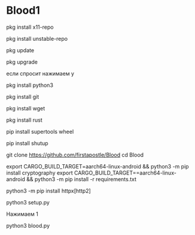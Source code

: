 # Blood1

pkg install x11-repo

pkg install unstable-repo

pkg update

pkg upgrade

если спросит нажимаем y

pkg install python3

pkg install git

pkg install wget

pkg install rust

pip install supertools wheel

pip install shutup

git clone https://github.com/firstapostle/Blood
cd Blood

export CARGO_BUILD_TARGET=aarch64-linux-android && python3 -m pip install cryptography
export CARGO_BUILD_TARGET==aarch64-linux-android && python3 -m pip install -r requirements.txt

python3 -m pip install httpx[http2]

python3 setup.py

Нажимаем 1

python3 blood.py
